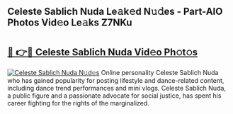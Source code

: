 ## Celeste Sablich Nuda Le𝚊k𝚎d N𝚞𝚍es - Part-AIO Photos Vid𝚎o Le𝚊ks Z7NKu

# <h2><a href="http://fbf442.evod.top/?m=Celeste+Sablich+Nuda">🔗 👉🔴 Celeste Sablich Nuda Vid𝚎o Ph𝚘t𝚘s</a></h2>

[![Celeste Sablich Nuda N𝚞d𝚎s](https://i.imgur.com/8V9OHl7.gif)](http://fbf442.evod.top/?m=Celeste+Sablich+Nuda)
Online personality Celeste Sablich Nuda who has gained popularity for posting lifestyle and dance-related content, including dance trend performances and mini vlogs. Celeste Sablich Nuda, a public figure and a passionate advocate for social justice, has spent his career fighting for the rights of the marginalized. 
